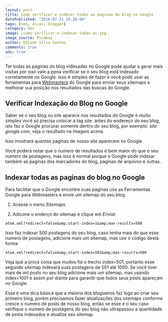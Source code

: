 ```yaml
---
layout: post
title: Como verificar e indexar todas as paginas do blog no Google
datePublished: "2016-07-21 18:20:00"
tags: [seo, dicas, blogger]
category: dev
image: /como-verificar-e-indexar-todas-as.jpg
image_source: Pixabay
author: Ediano Silva Santos
comments: true
ads: true
---
```


Ter todas as paginas do blog indexadas no Google pode ajudar a gerar mais visitas por isso vale a pena verificar se o seu blog está indexado corretamente no Google. Isso é simples de fazer e você pode usar as ferramentas para <a href="http://www.google.com/webmasters" target="_blank" rel="nofollow noopener noreferrer">Webmasters</a> do Google para enviar seus sitemaps e melhorar sua posição nos resultados das buscas do Google.

## Verificar Indexação do Blog no Google
Saber se o seu blog ou site aparece nos resultados do Google é muito simples você só precisa colocar a tag site: antes do endereço do seu blog, isto faz o Google procurar somente dentro do seu blog, por exemplo: *site: google.com*, veja o resultado na imagem acima.

Isso mostrará quantas paginas de nosso site aparecem no Google.

Você poderá notar que o numero de resultados é bem maior do que o seu numero de postagens, mas isso é normal porque o Google pode indexar também as paginas dos marcadores do blog, paginas de arquivos e outras.

## Indexar todas as paginas do blog no Google
Para facilitar que o Google encontre suas paginas use as Ferramentas Google para Webmasters e envie um sitemap do seu blog.

1. Acesse o menu *Sitemaps*.

2. Adicone o enderço do sitemap e clique em *Enviar*.

```
atom.xml?redirect=false&amp;start-index=1&amp;max-results=500
```

Isso faz indexar 500 postagens do seu blog, caso tenha mais do que esse numero de postagens, adicione mais um sitemap, mas use o código desta forma:

```
atom.xml?redirect=false&amp;start-index=501&amp;max-results=500
```

Veja que a única coisa que mudou foi o trecho index=501, portanto esse segundo sitemap indexará suas postagens de 501 até 1000. Se você tiver mais de mil posts no seu blog adicione mais um sitemap, mas usando index=1001 e assim por diante para garantir que todos seus posts apareçam no Google.

Essa é uma dica básica que a maioria dos blogueiros faz logo ao criar seu primeiro blog, porém precisamos fazer atualizações dos sitemaps conforme cresce o numero de posts de nosso blog, então se esse é o seu caso verifique o numero de postagens do seu blog não ultrapassou a quantidade de posts indexados e atualize seu sitemap.